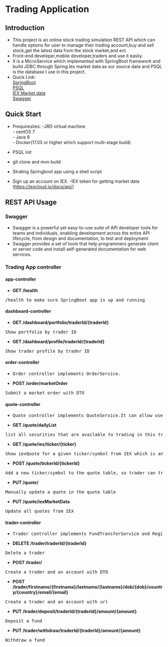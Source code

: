 # Trading Application
## Introduction
- This project is an online stock trading simulation REST API which can handle options for user to manage their trading account,buy and sell stock,get the latest data from the stock market,and ect.
- Front-end developer,mobile developer,traders and use it easliy.
- It is a MicroService which implemented with SpringBoot framework and build JDBC through Spring.Iex market data as our source data and PSQL is the database I use in this project.
- Quick Link:<br>
  [SpringBoot](https://spring.io/projects/spring-boot)<br>
  [PSQL](https://www.postgresql.org)<br>
  [IEX Market data](https://iexcloud.io)<br>
  [Swagger](https://swagger.io)
  


## Quick Start
 - Prequiresites:
      \-JRD virtual machine       
      \- centOS 7        
      \- Java 8   
      \- Docker(17.05 or higher which support multi-stage build)
            
- PSQL init
- git clone and mvn build
- Strating Springboot app using a shell script
- Sign up an account on IEX.
-IEX token for getting market data (https://iexcloud.io/docs/api/)

## REST API Usage
### Swagger
- Swagger is a powerful yet easy-to-use suite of API developer tools for teams and individuals, enabling development across the entire API lifecycle, from design and documentation, to test and deployment.
- Swagger provides a set of tools that help programmers generate client or server code and install self-generated documentation for web services.
### Trading App controller

#### app-controller
- **GET /health**
<pre>/health to make sure SpringBoot app is up and running</pre>
#### dashboard-controller
- **GET /dashboard/portfolio/traderId/{traderId}**
<pre>Show portfolio by trader ID</pre>
- **GET /dashboard/profile/traderId/{traderId}**
<pre>Show trader profile by trader ID</pre>
#### order-controller
- <pre>Order controller implements OrderService.</pre>
- **POST /order/marketOrder**
<pre>Submit a market order with DTO</pre>
#### quote-controller
-  <pre>Quote controller implements QuoteService.It can allow users to sell and buy stock.It can get data through MarketDataDao from IEX.Update the user's account in database.</pre>
- **GET /quote/dailyList**
<pre>list all securities that are available to trading in this trading system</pre>
- **GET /quote/iex/ticker/{ticker}**
<pre>Show iexQuote for a given ticker/symbol from IEX which is an external market data source</pre>
- **POST /quote/tickerId/{tickerId}**
<pre>Add a new ticker/symbol to the quote table, so trader can trade this security.</pre>
- **PUT /quote/**
<pre>Manually update a quote in the quote table</pre>
- **PUT /quote/iexMarketData**
<pre>Update all quotes from IEX</pre>
#### trader-controller
- <pre>Trader controller implements FundTransferService and RegisterService. It could manage trader and account information such as create a new account and delete an exist account. Also, it could deposit and withdraw fund from a given account.</pre>
- **DELETE /trader/traderId/{traderId}**
<pre>Delete a trader</pre>
- **POST /trader/**
<pre>Create a trader and an account with DTO</pre>
- **POST /trader/firstname/{firstname}/lastname/{lastname}/dob/{dob}/country/{country}/email/{email}**
<pre>Create a trader and an account with url</pre>
- **PUT /trader/deposit/traderId/{traderId}/amount/{amount}**
<pre>Deposit a fund</pre>
- **PUT /trader/withdraw/traderId/{traderId}/amount/{amount}**
<pre>Withdraw a fund</pre>
